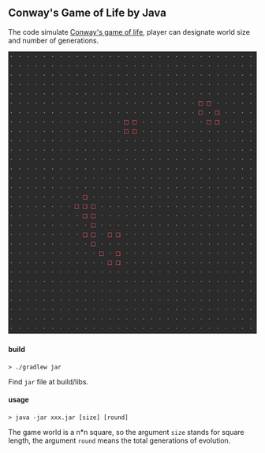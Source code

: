 ## Conway's Game of Life by Java

The code simulate [Conway's game of life](https://en.wikipedia.org/wiki/Conway%27s_Game_of_Life), player can designate world size and number of generations.

![](./show.gif)

#### build
``` shell
> ./gradlew jar
```

Find `jar` file at build/libs.

#### usage
``` shell
> java -jar xxx.jar [size] [round]
```

The game world is a n*n square, so the argument `size` stands for square length, the argument `round` means the total generations of evolution.

